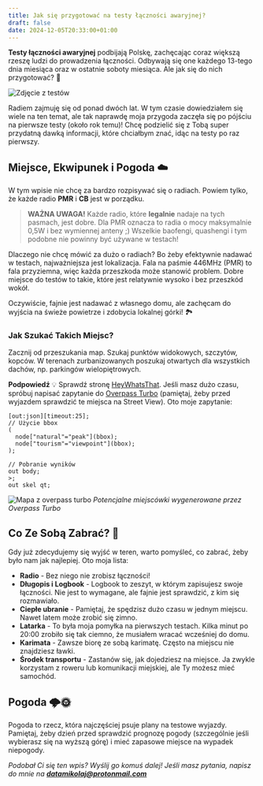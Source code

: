 ```yaml
---
title: Jak się przygotować na testy łączności awaryjnej?
draft: false
date: 2024-12-05T20:33:00+01:00
---
```

**Testy łączności awaryjnej** podbijają Polskę, zachęcając coraz większą rzeszę ludzi do prowadzenia łączności. Odbywają się one każdego 13-tego dnia miesiąca oraz w ostatnie soboty miesiąca. Ale jak się do nich przygotować? 🤔

![Zdjęcie z testów](/images/testy.jpeg)

Radiem zajmuję się od ponad dwóch lat. W tym czasie dowiedziałem się wiele na ten temat, ale tak naprawdę moja przygoda zaczęła się po pójściu na pierwsze testy (około rok temu)! Chcę podzielić się z Tobą super przydatną dawką informacji, które chciałbym znać, idąc na testy po raz pierwszy.

## Miejsce, Ekwipunek i Pogoda ☁️

W tym wpisie nie chcę za bardzo rozpisywać się o radiach. Powiem tylko, że każde radio **PMR** i **CB** jest w porządku. 

> **WAŻNA UWAGA!**
> Każde radio, które **legalnie** nadaje na tych pasmach, jest dobre. Dla PMR oznacza to radia o mocy maksymalnie 0,5W i bez wymiennej anteny ;) Wszelkie baofengi, quashengi i tym podobne nie powinny być używane w testach!

Dlaczego nie chcę mówić za dużo o radiach? Bo żeby efektywnie nadawać w testach, najważniejsza jest lokalizacja. Fala na paśmie 446MHz (PMR) to fala przyziemna, więc każda przeszkoda może stanowić problem. Dobre miejsce do testów to takie, które jest relatywnie wysoko i bez przeszkód wokół.

Oczywiście, fajnie jest nadawać z własnego domu, ale zachęcam do wyjścia na świeże powietrze i zdobycia lokalnej górki! 🏞️ 

### Jak Szukać Takich Miejsc?

Zacznij od przeszukania map. Szukaj punktów widokowych, szczytów, kopców. W terenach zurbanizowanych poszukaj otwartych dla wszystkich dachów, np. parkingów wielopiętrowych.

**Podpowiedź** 💡
Sprawdź stronę [HeyWhatsThat](https://www.heywhatsthat.com/). Jeśli masz dużo czasu, spróbuj napisać zapytanie do [Overpass Turbo](https://overpass-turbo.eu/) (pamiętaj, żeby przed wyjazdem sprawdzić te miejsca na Street View). Oto moje zapytanie:
```
[out:json][timeout:25];
// Użycie bbox
(
  node["natural"="peak"](bbox);
  node["tourism"="viewpoint"](bbox);
);

// Pobranie wyników
out body;
>;
out skel qt;
```

![Mapa z overpass turbo](/images/overpassturbo.png)
*Potencjalne miejscówki wygenerowane przez Overpass Turbo*

## Co Ze Sobą Zabrać? 🎒

Gdy już zdecydujemy się wyjść w teren, warto pomyśleć, co zabrać, żeby było nam jak najlepiej. Oto moja lista:
- **Radio** - Bez niego nie zrobisz łączności!
- **Długopis i Logbook** - Logbook to zeszyt, w którym zapisujesz swoje łączności. Nie jest to wymagane, ale fajnie jest sprawdzić, z kim się rozmawiało.
- **Ciepłe ubranie** - Pamiętaj, że spędzisz dużo czasu w jednym miejscu. Nawet latem może zrobić się zimno.
- **Latarka** - To była moja pomyłka na pierwszych testach. Kilka minut po 20:00 zrobiło się tak ciemno, że musiałem wracać wcześniej do domu.
- **Karimata** - Zawsze biorę ze sobą karimatę. Często na miejscu nie znajdziesz ławki.
- **Środek transportu** - Zastanów się, jak dojedziesz na miejsce. Ja zwykle korzystam z roweru lub komunikacji miejskiej, ale Ty możesz mieć samochód.

## Pogoda 🌩️🌞

Pogoda to rzecz, która najczęściej psuje plany na testowe wyjazdy. Pamiętaj, żeby dzień przed sprawdzić prognozę pogody (szczególnie jeśli wybierasz się na wyższą górę) i mieć zapasowe miejsce na wypadek niepogody.

*Podobał Ci się ten wpis? Wyślij go komuś dalej! Jeśli masz pytania, napisz do mnie na **datamikolaj@protonmail.com***

